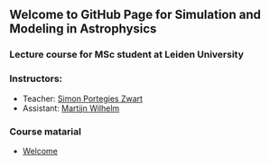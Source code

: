 ## Welcome to GitHub Page for Simulation and Modeling in Astrophysics

### Lecture course for MSc student at Leiden University

### Instructors:
 * Teacher: [Simon Portegies Zwart](mailto:spz@strw.leidenuniv.nl)
 * Assistant: [Martijn Wilhelm](mailto:wilhelm@strw.leidenuniv.nl)
 
 ### Course matarial
  * [Welcome](wekcome.md)
 
